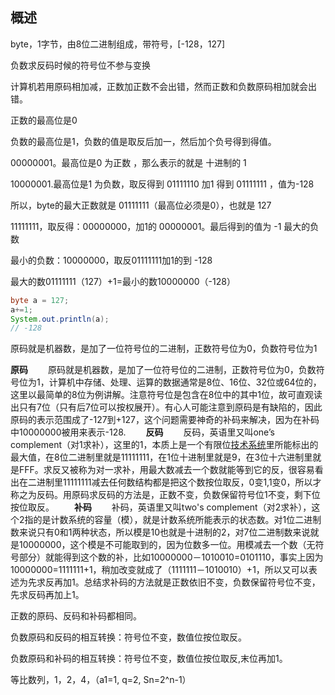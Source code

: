 ## 概述

byte，1字节，由8位二进制组成，带符号，[-128，127]

负数求反码时候的符号位不参与变换

计算机若用原码相加减，正数加正数不会出错，然而正数和负数原码相加就会出错。

正数的最高位是0

负数的最高位是1，负数的值是取反后加一，然后加个负号得到得值。



00000001。最高位是0 为正数 ，那么表示的就是 十进制的 1

10000001.最高位是1 为负数，取反得到 01111110 加1 得到 01111111 ，值为-128



所以，byte的最大正数就是 01111111（最高位必须是0），也就是 127



11111111，取反得：00000000，加1的 00000001。最后得到的值为 -1  最大的负数



最小的负数：10000000，取反01111111加1的到 -128



最大的数01111111（127）+1=最小的数10000000（-128）

```java
byte a = 127; 
a+=1; 
System.out.println(a); 
// -128
```



原码就是机器数，是加了一位符号位的二进制，正数符号位为0，负数符号位为1

**原码**
　　原码就是机器数，是加了一位符号位的二进制，正数符号位为0，负数符号位为1，计算机中存储、处理、运算的数据通常是8位、16位、32位或64位的，这里以最简单的8位为例讲解。注意符号位是包含在8位中的其中1位，故可直观读出只有7位（只有后7位可以按权展开）。有心人可能注意到原码是有缺陷的，因此原码的表示范围成了-127到+127，这个问题需要神奇的补码来解决，因为在补码中10000000被用来表示-128.
　　**反码**
　　反码，英语里又叫one’s complement（对1求补），这里的1，本质上是一个有限位[技术系统](http://www.kokojia.com/s668/)里所能标出的最大值，在8位二进制里就是11111111，在1位十进制里就是9，在3位十六进制里就是FFF。求反又被称为对一求补，用最大数减去一个数就能等到它的反，很容易看出在二进制里11111111减去任何数结构都是把这个数按位取反，0变1,1变0，所以才称之为反码。用原码求反码的方法是，正数不变，负数保留符号位1不变，剩下位按位取反。
　　**补码**
　　补码，英语里又叫two's complement（对2求补），这个2指的是计数系统的容量（模），就是计数系统所能表示的状态数。对1位二进制数来说只有0和1两种状态，所以模是10也就是十进制的2，对7位二进制数来说就是10000000，这个模是不可能取到的，因为位数多一位。用模减去一个数（无符号部分）就能得到这个数的补，比如10000000－1010010=0101110，事实上因为10000000=1111111+1，稍加改变就成了（1111111－1010010）+1，所以又可以表述为先求反再加1。总结求补码的方法就是正数依旧不变，负数保留符号位不变，先求反码再加上1。



正数的原码、反码和补码都相同。

负数原码和反码的相互转换：符号位不变，数值位按位取反。

负数原码和补码的相互转换：符号位不变，数值位按位取反,末位再加1。







等比数列，1，2，4，（a1=1, q=2, Sn=2^n-1）